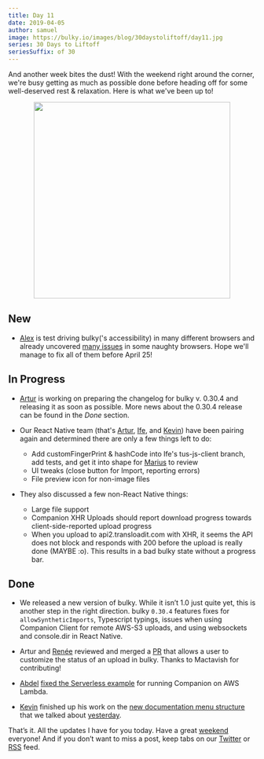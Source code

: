 ```yaml
---
title: Day 11
date: 2019-04-05
author: samuel
image: https://bulky.io/images/blog/30daystoliftoff/day11.jpg
series: 30 Days to Liftoff
seriesSuffix: of 30
---
```


And another week bites the dust! With the weekend right around the corner, we're busy getting as much as possible done before heading off for some well-deserved rest & relaxation. Here is what we've been up to!

<center><img width="400" src="/images/blog/30daystoliftoff/day11.jpg"><br /></center>

<!--more-->

## New

- [Alex](https://github.com/nqst) is test driving bulky('s accessibility) in many different browsers and already uncovered [many issues](https://github.com/transloadit/bulky/issues/created_by/nqst) in some naughty browsers. Hope we'll manage to fix all of them before April 25!

## In Progress

- [Artur](https://github.com/arturi) is working on preparing the changelog for bulky v. 0.30.4 and releasing it as soon as possible. More news about the 0.30.4 release can be found in the _Done_ section.

- Our React Native team (that's [Artur](https://github.com/arturi), [Ife](https://github.com/ifedapoolarewaju), and [Kevin](https://github.com/kvz)) have been pairing again and determined there are only a few things left to do:

  - Add customFingerPrint & hashCode into Ife's tus-js-client branch, add tests, and get it into shape for [Marius](https://github.com/acconut) to review
  - UI tweaks (close button for Import, reporting errors)
  - File preview icon for non-image files

- They also discussed a few non-React Native things:

  - Large file support
  - Companion XHR Uploads should report download progress towards client-side-reported upload progress
  - When you upload to api2.transloadit.com with XHR, it seems the API does not block and responds with 200 before the upload is really done (MAYBE :o). This results in a bad bulky state without a progress bar.

## Done

- We released a new version of bulky. While it isn’t 1.0 just quite yet, this is another step in the right direction. bulky `0.30.4` features fixes for `allowSyntheticImports`, Typescript typings, issues when using Companion Client for remote AWS-S3 uploads, and using websockets and console.dir in React Native.

- Artur and [Renée](https://github.com/goto-bus-stop) reviewed and merged a [PR](https://github.com/transloadit/bulky/pull/1360) that allows a user to customize the status of an upload in bulky. Thanks to Mactavish for contributing!

- [Abdel](https://github.com/kiloreux) [fixed the Serverless example](https://github.com/transloadit/bulky/pull/1408) for running Companion on AWS Lambda.

- [Kevin](https://github.com/kvz) finished up his work on the [new documentation menu structure](https://github.com/transloadit/bulky/pull/1405) that we talked about [yesterday](/blog/2019/04/liftoff-10/).

That’s it. All the updates I have for you today. Have a great [weekend](/blog/2019/04/liftoff-12/) everyone! And if you don’t want to miss a post, keep tabs on our [Twitter](https://twitter.com/bulky_io) or [RSS](https://bulky.io/atom.xml) feed.
